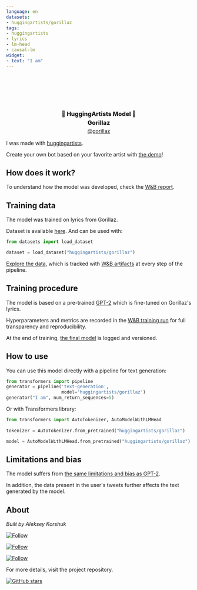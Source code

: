 ```yaml
---
language: en
datasets:
- huggingartists/gorillaz
tags:
- huggingartists
- lyrics
- lm-head
- causal-lm
widget:
- text: "I am"
---
```


<div class="inline-flex flex-col" style="line-height: 1.5;">
    <div class="flex">
        <div
			style="display:DISPLAY_1; margin-left: auto; margin-right: auto; width: 92px; height:92px; border-radius: 50%; background-size: cover; background-image: url(&#39;https://images.genius.com/c9182b5ecce1ab6d22ba0eaddb635424.400x400x1.jpg&#39;)">
        </div>
    </div>
    <div style="text-align: center; margin-top: 3px; font-size: 16px; font-weight: 800">🤖 HuggingArtists Model 🤖</div>
    <div style="text-align: center; font-size: 16px; font-weight: 800">Gorillaz</div>
    <a href="https://genius.com/artists/gorillaz">
    	<div style="text-align: center; font-size: 14px;">@gorillaz</div>
    </a>
</div>

I was made with [huggingartists](https://github.com/AlekseyKorshuk/huggingartists).

Create your own bot based on your favorite artist with [the demo](https://colab.research.google.com/github/AlekseyKorshuk/huggingartists/blob/master/huggingartists-demo.ipynb)!

## How does it work?

To understand how the model was developed, check the [W&B report](https://wandb.ai/huggingartists/huggingartists/reportlist).

## Training data

The model was trained on lyrics from Gorillaz.

Dataset is available [here](https://huggingface.co/datasets/huggingartists/gorillaz).
And can be used with:

```python
from datasets import load_dataset

dataset = load_dataset("huggingartists/gorillaz")
```

[Explore the data](https://wandb.ai/huggingartists/huggingartists/runs/3tuzza9u/artifacts), which is tracked with [W&B artifacts](https://docs.wandb.com/artifacts) at every step of the pipeline.

## Training procedure

The model is based on a pre-trained [GPT-2](https://huggingface.co/gpt2) which is fine-tuned on Gorillaz's lyrics.

Hyperparameters and metrics are recorded in the [W&B training run](https://wandb.ai/huggingartists/huggingartists/runs/12uilegj) for full transparency and reproducibility.

At the end of training, [the final model](https://wandb.ai/huggingartists/huggingartists/runs/12uilegj/artifacts) is logged and versioned.

## How to use

You can use this model directly with a pipeline for text generation:

```python
from transformers import pipeline
generator = pipeline('text-generation',
                     model='huggingartists/gorillaz')
generator("I am", num_return_sequences=5)
```

Or with Transformers library:

```python
from transformers import AutoTokenizer, AutoModelWithLMHead
  
tokenizer = AutoTokenizer.from_pretrained("huggingartists/gorillaz")

model = AutoModelWithLMHead.from_pretrained("huggingartists/gorillaz")
```

## Limitations and bias

The model suffers from [the same limitations and bias as GPT-2](https://huggingface.co/gpt2#limitations-and-bias).

In addition, the data present in the user's tweets further affects the text generated by the model.

## About

*Built by Aleksey Korshuk*

[![Follow](https://img.shields.io/github/followers/AlekseyKorshuk?style=social)](https://github.com/AlekseyKorshuk)

[![Follow](https://img.shields.io/twitter/follow/alekseykorshuk?style=social)](https://twitter.com/intent/follow?screen_name=alekseykorshuk)

[![Follow](https://img.shields.io/badge/dynamic/json?color=blue&label=Telegram%20Channel&query=%24.result&url=https%3A%2F%2Fapi.telegram.org%2Fbot1929545866%3AAAFGhV-KKnegEcLiyYJxsc4zV6C-bdPEBtQ%2FgetChatMemberCount%3Fchat_id%3D-1001253621662&style=social&logo=telegram)](https://t.me/joinchat/_CQ04KjcJ-4yZTky)

For more details, visit the project repository.

[![GitHub stars](https://img.shields.io/github/stars/AlekseyKorshuk/huggingartists?style=social)](https://github.com/AlekseyKorshuk/huggingartists)
